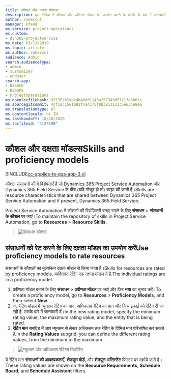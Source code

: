 ```yaml
---
title: कौशल और दक्षता मॉडल्स
description: इस टॉपिक में कौशल और प्रवीणता मॉडल का उपयोग करने के तरीके के बारे में जानकारी प्रदान की गई है।
author: ruhercul
manager: kfend
ms.service: project-operations
ms.custom:
- dyn365-projectservice
ms.date: 03/13/2019
ms.topic: article
ms.author: ruhercul
audience: Admin
search.audienceType:
- admin
- customizer
- enduser
search.app:
- D365CE
- D365PS
- ProjectOperations
ms.openlocfilehash: 92735262ebc4b48dd1143af57349d77e1fe3061c
ms.sourcegitcommit: 4cf1dc1561b92fca4175f0b3813133c5e63ce8e6
ms.translationtype: HT
ms.contentlocale: hi-IN
ms.lasthandoff: 10/28/2020
ms.locfileid: "4124190"
---
```

# <a name="skills-and-proficiency-models"></a><span data-ttu-id="e52d5-103">कौशल और दक्षता मॉडल्स</span><span class="sxs-lookup"><span data-stu-id="e52d5-103">Skills and proficiency models</span></span>

[!INCLUDE[cc-applies-to-psa-app-3.x](../includes/cc-applies-to-psa-app-3x.md)]

<span data-ttu-id="e52d5-104">कौशल संसाधनों की वे विशेषताएँ हैं जो Dynamics 365 Project Service Automation और Dynamics 365 Field Service के बीच (यदि मौजूद हो तो) साझा की जाती हैं।</span><span class="sxs-lookup"><span data-stu-id="e52d5-104">Skills are resource characteristics that are shared between Dynamics 365 Project Service Automation and if present, Dynamics 365 Field Service.</span></span> 

<span data-ttu-id="e52d5-105">Project Service Automation में कौशलों की रिपॉज़िटरी बनाए रखने के लिए **संसाधन** \> **संसाधनों के कौशल** पर जाएं।</span><span class="sxs-lookup"><span data-stu-id="e52d5-105">To maintain the repository of skills in Project Service Automation, go to **Resources** \> **Resource Skills**.</span></span> 

> ![संसाधन कौशल](media/Resource-Management-image84.png)

## <a name="use-proficiency-models-to-rate-resources"></a><span data-ttu-id="e52d5-107">संसाधनों को रेट करने के लिए दक्षता मॉडल का उपयोग करें</span><span class="sxs-lookup"><span data-stu-id="e52d5-107">Use proficiency models to rate resources</span></span>

<span data-ttu-id="e52d5-108">संसाधनों के कौशलों का मूल्यांकन दक्षता मॉडल से किया जाता है।</span><span class="sxs-lookup"><span data-stu-id="e52d5-108">Skills for resources are rated by proficiency models.</span></span> <span data-ttu-id="e52d5-109">व्यक्तिगत रेटिंग एक दक्षता मॉडल में हैं.</span><span class="sxs-lookup"><span data-stu-id="e52d5-109">The individual ratings are in a proficiency model.</span></span> 

1. <span data-ttu-id="e52d5-110">प्रवीणता मॉडल बनाने के लिए **संसाधन** \> **प्रवीणता मॉडल** पर जाएं और फिर **नया** का चुनाव करें।</span><span class="sxs-lookup"><span data-stu-id="e52d5-110">To create a proficiency model, go to **Resources** \> **Proficiency Models**, and then select **New**.</span></span>
2. <span data-ttu-id="e52d5-111">नए रेटिंग मॉडल में न्यूनतम रेटिंग का मान, अधिकतम रेटिंग का मान और जिस इकाई को रेटिंग दी जा रही है, उसके बारे में जानकारी दें।</span><span class="sxs-lookup"><span data-stu-id="e52d5-111">In the new rating model, specify the minimum rating value, the maximum rating value, and the entity that is being rated.</span></span>
3. <span data-ttu-id="e52d5-112">**रेटिंग मान** सबग्रिड में आप न्यूनतम से लेकर अधिकतम तक रेटिंग के विभिन्न मान परिभाषित कर सकते हैं.</span><span class="sxs-lookup"><span data-stu-id="e52d5-112">In the **Rating Values** subgrid, you can define the different rating values, from the minimum to the maximum.</span></span>

> ![न्यूनतम और अधिकतम रेटिंग्स निर्धारित](media/Resource-Management-image85.png)

<span data-ttu-id="e52d5-114">ये रेटिंग मान **संसाधनों की आवश्यकताएँ**, **शेड्यूल बोर्ड**, और **शेड्यूल असिस्टेंट** फ़िल्टर पर दर्शाये जाते हैं।</span><span class="sxs-lookup"><span data-stu-id="e52d5-114">These rating values are shown on the **Resource Requirements**, **Schedule Board**, and **Schedule Assistant** filters.</span></span>
